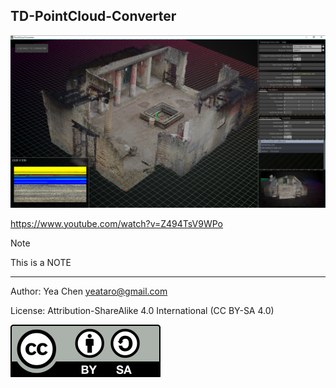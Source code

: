 TD-PointCloud-Converter
---
<!--
[![license](https://img.shields.io/github/license/yeataro/TD-PointCloud-Converter.svg)](LICENSE)
[![release](https://img.shields.io/github/release/yeataro/TD-PointCloud-Converter.svg)](../../releases/latest)
[![release-date](https://img.shields.io/github/release-date/yeataro/TD-PointCloud-Converter.svg)](../../releases)
[![downloads](https://img.shields.io/github/downloads/yeataro/TD-PointCloud-Converter/total.svg)](../../releases/latest/download/)
-->
![ScreenShot](docs/img/screenshot.png)

<https://www.youtube.com/watch?v=Z494TsV9WPo>

> [!NOTE]
> This is a NOTE

----------

Author: Yea Chen <yeataro@gmail.com>

License: Attribution-ShareAlike 4.0 International (CC BY-SA 4.0)

[![CC-BY-4.0](docs/img/by-sa.svg)](https://creativecommons.org/licenses/by-sa/4.0/)